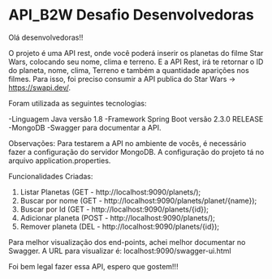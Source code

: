 # API_B2W Desafio Desenvolvedoras
Olá desenvolvedoras!! 

O projeto é uma API rest, onde você poderá inserir os planetas do filme Star Wars, colocando seu nome, clima e terreno. E a API Rest,
irá te retornar o ID do planeta, nome, clima, Terreno e também a quantidade aparições nos filmes. Para isso, foi preciso consumir
a API publica do Star Wars -> https://swapi.dev/.

Foram utilizada as seguintes tecnologias:

-Linguagem Java versão 1.8
-Framework Spring Boot versão 2.3.0 RELEASE
-MongoDB
-Swagger para documentar a API.

Observações: Para testarem a API no ambiente de vocês, é necessário fazer a configuração do servidor MongoDB. 
A configuração do projeto tá no arquivo application.properties.

Funcionalidades Criadas:

1. Listar Planetas (GET - http://localhost:9090/planets/);
2. Buscar por nome (GET - http://localhost:9090/planets/planet/{name});
3. Buscar por Id (GET - http://localhost:9090/planets/{id});
4. Adicionar planeta (POST - http://localhost:9090/planets/);
5. Remover planeta (DEL - http://localhost:9090/planets/{id});

Para melhor visualização dos end-points, achei melhor documentar no Swagger. A URL para visualizar é: localhost:9090/swagger-ui.html

Foi bem legal fazer essa API, espero que gostem!!!
